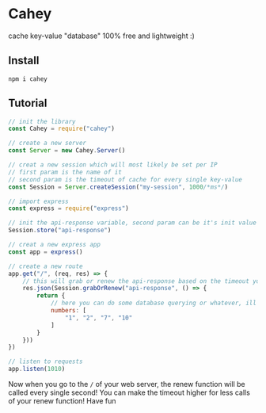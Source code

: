 # Cahey
cache key-value "database" 100% free and lightweight :)

## Install
```
npm i cahey
```

## Tutorial
```js
// init the library
const Cahey = require("cahey")
```
```js
// create a new server
const Server = new Cahey.Server()
```
```js
// creat a new session which will most likely be set per IP
// first param is the name of it
// second param is the timeout of cache for every single key-value
const Session = Server.createSession("my-session", 1000/*ms*/)
```
```js
// import express
const express = require("express")
```
```js
// init the api-response variable, second param can be it's init value or by default it's undefined
Session.store("api-response")
```
```js
// creat a new express app
const app = express()
```
```js
// create a new route
app.get("/", (req, res) => {
    // this will grab or renew the api-response based on the timeout you set
    res.json(Session.grabOrRenew("api-response", () => {
        return {
            // here you can do some database querying or whatever, ill put some dummy data
            numbers: [
                "1", "2", "7", "10"
            ]
        }
    }))
})
```
```js
// listen to requests
app.listen(1010)
```

Now when you go to the `/` of your web server, the renew function will be called every single second! You can make the timeout higher for less calls of your renew function! Have fun